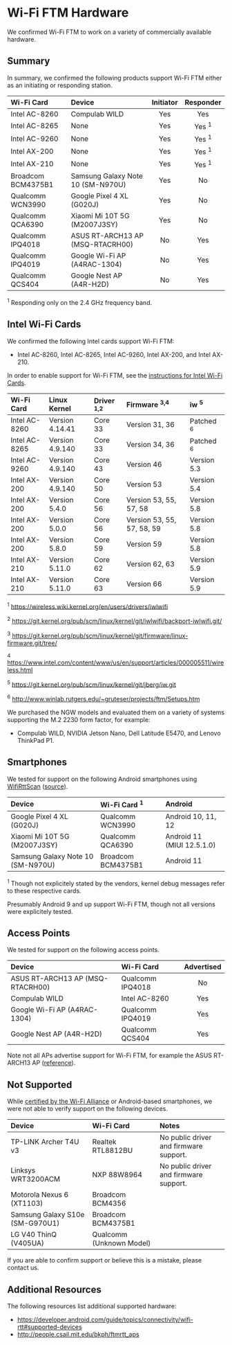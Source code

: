 # Wi-Fi FTM Hardware

We confirmed Wi-Fi FTM to work on a variety of commercially available hardware.

## Summary

In summary, we confirmed the following products support Wi-Fi FTM either as an initiating or responding station.

| Wi-Fi Card | Device | Initiator | Responder |
| :--- | :--- | :---: | :---: |
| Intel AC-8260 | Compulab WILD | Yes | Yes |
| Intel AC-8265 | None | Yes | Yes <sup>1 |
| Intel AC-9260 | None | Yes | Yes <sup>1 |
| Intel AX-200 | None | Yes | Yes <sup>1 |
| Intel AX-210 | None | Yes | Yes <sup>1 |
| Broadcom BCM4375B1 | Samsung Galaxy Note 10 (SM-N970U) | Yes | No |
| Qualcomm WCN3990 | Google Pixel 4 XL (G020J) | Yes | No |
| Qualcomm QCA6390 | Xiaomi Mi 10T 5G (M2007J3SY) | Yes | No |
| Qualcomm IPQ4018 | ASUS RT-ARCH13 AP (MSQ-RTACRH00) | No  | Yes |
| Qualcomm IPQ4019 | Google Wi-Fi AP (A4RAC-1304) | No | Yes |
| Qualcomm QCS404 | Google Nest AP (A4R-H2D) | No | Yes |

<sup>1</sup> Responding only on the 2.4 GHz frequency band.

## Intel Wi-Fi Cards

We confirmed the following Intel cards support Wi-Fi FTM:
- Intel AC-8260, Intel AC-8265, Intel AC-9260, Intel AX-200, and Intel AX-210.

In order to enable support for Wi-Fi FTM, see the [instructions for Intel Wi-Fi Cards](setup/INTEL.md). 

| Wi-Fi Card | Linux Kernel | Driver <sup>1,2 | Firmware <sup>3,4 | iw <sup>5 |
| :--- | :--- | :--- | :--- | :--- |
| Intel AC-8260 | Version 4.14.41 | Core 33 | Version 31, 36 | Patched <sup>6 |
| Intel AC-8265 | Version 4.9.140 | Core 33 | Version 34, 36 | Patched <sup>6 |
| Intel AC-9260 | Version 4.9.140 | Core 43 | Version 46 | Version 5.3 |
| Intel AX-200 | Version 4.9.140 | Core 50 | Version 53 | Version 5.4 |
| Intel AX-200 | Version 5.4.0 | Core 56 | Version 53, 55, 57, 58 | Version 5.8 |
| Intel AX-200 | Version 5.0.0 | Core 56 | Version 53, 55, 57, 58, 59 | Version 5.8 |
| Intel AX-200 | Version 5.8.0 | Core 59 | Version 59 | Version 5.8 |
| Intel AX-210 | Version 5.11.0 | Core 62 | Version 62, 63 | Version 5.9 |
| Intel AX-210 | Version 5.11.0 | Core 63 | Version 66 | Version 5.9 |

<sup>1</sup> https://wireless.wiki.kernel.org/en/users/drivers/iwlwifi

<sup>2</sup> https://git.kernel.org/pub/scm/linux/kernel/git/iwlwifi/backport-iwlwifi.git/

<sup>3</sup> https://git.kernel.org/pub/scm/linux/kernel/git/firmware/linux-firmware.git/tree/

<sup>4</sup> https://www.intel.com/content/www/us/en/support/articles/000005511/wireless.html

<sup>5</sup> https://git.kernel.org/pub/scm/linux/kernel/git/jberg/iw.git

<sup>6</sup> http://www.winlab.rutgers.edu/~gruteser/projects/ftm/Setups.htm

We purchased the NGW models and evaluated them on a variety of systems supporting the M.2 2230 form factor, for example:
- Compulab WILD, NVIDIA Jetson Nano, Dell Latitude E5470, and Lenovo ThinkPad P1.
  
## Smartphones

We tested for support on the following Android smartphones using [WifiRttScan](https://play.google.com/store/apps/details?id=com.google.android.apps.location.rtt.wifirttscan) ([source](https://github.com/android/connectivity-samples/tree/main/WifiRttScan)).
  
| Device | Wi-Fi Card <sup>1 | Android |
| :--- | :--- | :--- |
| Google Pixel 4 XL (G020J) | Qualcomm WCN3990 | Android 10, 11, 12 |
| Xiaomi Mi 10T 5G (M2007J3SY) | Qualcomm QCA6390 | Android 11 (MIUI 12.5.1.0) |
| Samsung Galaxy Note 10 (SM-N970U) | Broadcom BCM4375B1 | Android 11 |

<sup>1</sup> Though not explicitely stated by the vendors, kernel debug messages refer to these respective cards.

Presumably Android 9 and up support Wi-Fi FTM, though not all versions were explicitely tested.

## Access Points

We tested for support on the following access points.
  
| Device | Wi-Fi Card | Advertised |
| :--- | :--- | :---: |
| ASUS RT-ARCH13 AP (MSQ-RTACRH00) | Qualcomm IPQ4018 | No |
| Compulab WILD | Intel AC-8260 | Yes |
| Google Wi-Fi AP (A4RAC-1304) | Qualcomm IPQ4019 | Yes |
| Google Nest AP (A4R-H2D) | Qualcomm QCS404 | Yes |

Note not all APs advertise support for Wi-Fi FTM, for example the ASUS RT-ARCH13 AP ([reference](http://people.csail.mit.edu/bkph/ftmrtt_aps)).

## Not Supported
  
While [certified by the Wi-Fi Alliance](https://www.wi-fi.org/product-finder-results?sort_by=default&sort_order=desc&certifications=540) or Android-based smartphones, we were not able to verify support on the following devices.

| Device | Wi-Fi Card | Notes |
| :--- | :--- | :--- |
| TP-LINK Archer T4U v3 | Realtek RTL8812BU | No public driver and firmware support. |
| Linksys WRT3200ACM | NXP 88W8964 | No public driver and firmware support. |
| Motorola Nexus 6 (XT1103) | Broadcom BCM4356 | |
| Samsung Galaxy S10e (SM-G970U1) | Broadcom BCM4375B1 | |
| LG V40 ThinQ (V405UA) | Qualcomm (Unknown Model) | |

If you are able to confirm support or believe this is a mistake, please contact us.

## Additional Resources
The following resources list additional supported hardware:
- https://developer.android.com/guide/topics/connectivity/wifi-rtt#supported-devices
- http://people.csail.mit.edu/bkph/ftmrtt_aps
